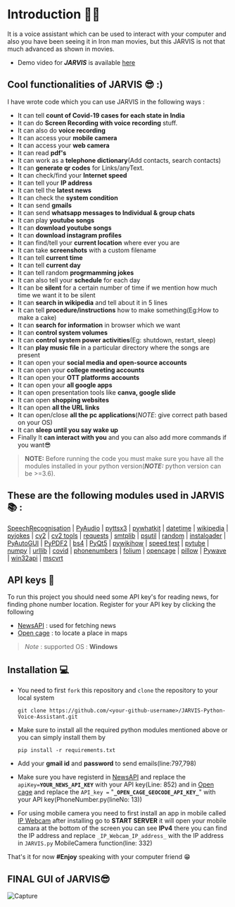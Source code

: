 # Introduction 👨‍💻
It is a voice assistant which can be used to interact with your computer and also you have been seeing it in Iron man movies, but this JARVIS is not that much advanced as shown in movies. 

- Demo video for ***JARVIS*** is available [here](https://youtu.be/SjwXXjhMQWs)

## Cool functionalities of JARVIS 😎 :)

I have wrote code which you can use JARVIS in the following ways :

- It can tell **count of Covid-19 cases for each state in India**
- It can do **Screen Recording with voice recording** stuff.
- It can also do **voice recording**
- It can access your **mobile camera**
- It can access your **web camera**
- It can read **pdf's**
- It can work as a **telephone dictionary**(Add contacts, search contacts)
- It can **generate qr codes** for Links/anyText.
- It can check/find your **Internet speed**
- It can tell your **IP address**
- It can tell the **latest news**
- It can check the **system condition**
- It can send **gmails**
- It can send **whatsapp messages to Individual & group chats**
- It can play **youtube songs**
- It can **download youtube songs** 
- It can **download instagram profiles**
- It can find/tell your **current location** where ever you are
- It can take **screenshots** with a custom filename 
- It can tell **current time**
- It can tell **current day**
- It can tell random **progrmamming jokes**
- It can also tell your **schedule** for each day
- It can be **silent** for a certain number of time if we mention how much time we want it to be silent
- It can **search in wikipedia** and tell about it in 5 lines
- It can tell **procedure/instructions** how to make something(Eg:How to make a cake)
- It can **search for information** in browser which we want
- It can **control system volumes**
- It can **control system power activities**(Eg: shutdown, restart, sleep)
- It can **play music file** in a particular directory where the songs are present
- It can open your **social media and open-source accounts**
- It can open your **college meeting accounts**
- It can open your **OTT platforms accounts**
- It can open your **all google apps**
- It can open presentation tools like **canva, google slide**
- It can open **shopping websites**
- It can open **all the URL links**
- It can open/close **all the pc applications**(*NOTE*: give correct path based on your OS)
- It can **sleep until you say wake up**
- Finally It **can interact with you** and you can also add more commands if you want😎

> **NOTE:** Before running the code you must make sure you have all the modules installed in your python version(***NOTE:*** python version can be >=3.6).

## These are the following modules used in JARVIS📚 :

[SpeechRecognisation](https://pypi.org/project/SpeechRecognition/) | [PyAudio](https://pypi.org/project/PyAudio/) | [pyttsx3](https://pypi.org/project/pyttsx3/) | [pywhatkit](https://pypi.org/project/pywhatkit/) | [datetime](https://pypi.org/project/DateTime/) | [wikipedia](https://pypi.org/project/wikipedia/) | [pyjokes](https://pypi.org/project/pyjokes/) | [cv2](https://pypi.org/project/opencv-python/) | [cv2 tools](https://pypi.org/project/cv2-tools/) | [requests](https://pypi.org/project/requests/) | [smtplib](https://pypi.org/project/secure-smtplib/) | [psutil](https://pypi.org/project/psutil/) | [random](https://pypi.org/project/random2/) | [instaloader](https://pypi.org/project/instaloader/) | [PyAutoGUI](https://pypi.org/project/PyAutoGUI/) | [PyPDF2](https://pypi.org/project/PyPDF2/) | [bs4](https://pypi.org/project/bs4/) | [PyQt5](https://pypi.org/project/PyQt5-Qt5/) | [pywikihow](https://pypi.org/project/pywikihow/) | [speed test](https://pypi.org/project/speedtest-cli/) | [pytube](https://pypi.org/project/pytube/) | [numpy](https://pypi.org/project/numpy/) | [urllib](https://pypi.org/project/urllib3/) | [covid](https://pypi.org/project/covid-india/) | [phonenumbers](https://pypi.org/project/phonenumbers/) | [folium](https://pypi.org/project/folium/) | [opencage](https://pypi.org/project/opencage/) | [pillow](https://pypi.org/project/Pillow/) | [Pywave](https://pypi.org/project/PyWave/) | [win32api](https://pypi.org/project/pywin32/) | [mscvrt](https://docs.python.org/dev/library/msvcrt.html#msvcrt.kbhit)

## API keys 🔑
To run this project you should need some API key's for reading news, for finding phone number location. Register for your API key by clicking the following
- [NewsAPI](https://newsapi.org/) : used for fetching news
- [Open cage](https://opencagedata.com/) : to locate a place in maps

> *Note* : supported OS : **Windows**

## Installation 💻
- You need to first ```fork``` this repository and ```clone``` the repository to your local system 

    ```git clone https://github.com/<your-github-username>/JARVIS-Python-Voice-Assistant.git```
- Make sure to install all the required python modules mentioned above or you can simply install them by 

    ```pip install -r requirements.txt```

- Add your **gmail id** and **password** to send emails(line:797,798)
- Make sure you have registerd in [NewsAPI](https://newsapi.org/) and replace the ```apiKey=```**```YOUR_NEWS_API_KEY```** with your API key(Line: 852) and in [Open cage](https://opencagedata.com/) and replace the ```API_key =``` "**```_OPEN_CAGE_GEOCODE_API_KEY_```**" with your API key(PhoneNumber.py(lineNo: 13))
- For using mobile camera you need to first install an app in mobile called [IP Webcam](https://play.google.com/store/apps/details?id=com.pas.webcam&hl=en_US&gl=US) after installing go to **START SERVER** it will open your mobile camara at the bottom of the screen you can see **IPv4** there you can find the IP address and replace ```_IP_Webcam_IP_address_``` with the IP address in ```JARVIS.py``` MobileCamera function(line: 332)


That's it for now **#Enjoy** speaking with your computer friend 😁

## FINAL GUI of JARVIS😎

![Capture](https://user-images.githubusercontent.com/98808802/221436409-5b62f953-4142-47ea-b71d-82bf143df5bd.JPG)

